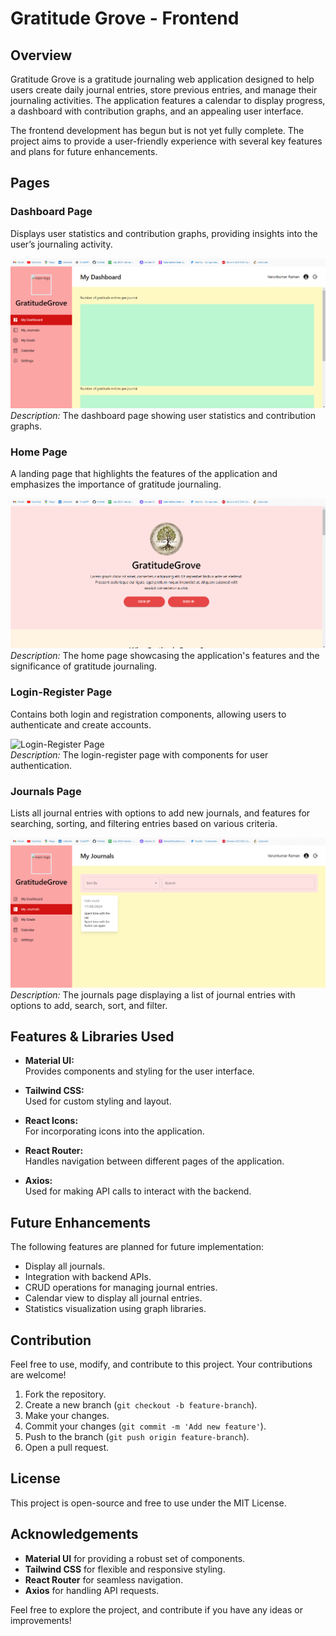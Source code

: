 # Gratitude Grove - Frontend

## Overview

Gratitude Grove is a gratitude journaling web application designed to help users create daily journal entries, store previous entries, and manage their journaling activities. The application features a calendar to display progress, a dashboard with contribution graphs, and an appealing user interface.

The frontend development has begun but is not yet fully complete. The project aims to provide a user-friendly experience with several key features and plans for future enhancements.

## Pages

### Dashboard Page
Displays user statistics and contribution graphs, providing insights into the user’s journaling activity.

![Dashboard Page](src/assests/gg-dashboard-page.png)  
*Description:* The dashboard page showing user statistics and contribution graphs.

### Home Page
A landing page that highlights the features of the application and emphasizes the importance of gratitude journaling.

![Home Page](src/assests/gg-landing-page.png)  
*Description:* The home page showcasing the application's features and the significance of gratitude journaling.

### Login-Register Page
Contains both login and registration components, allowing users to authenticate and create accounts.

![Login-Register Page](psrc/assests/gg-register-page.png)  
*Description:* The login-register page with components for user authentication.

### Journals Page
Lists all journal entries with options to add new journals, and features for searching, sorting, and filtering entries based on various criteria.

![Journals Page](src/assests/gg-journals-page.png)  
*Description:* The journals page displaying a list of journal entries with options to add, search, sort, and filter.

## Features & Libraries Used

- **Material UI:**  
  Provides components and styling for the user interface.

- **Tailwind CSS:**  
  Used for custom styling and layout.

- **React Icons:**  
  For incorporating icons into the application.

- **React Router:**  
  Handles navigation between different pages of the application.

- **Axios:**  
  Used for making API calls to interact with the backend.

## Future Enhancements

The following features are planned for future implementation:

- Display all journals.
- Integration with backend APIs.
- CRUD operations for managing journal entries.
- Calendar view to display all journal entries.
- Statistics visualization using graph libraries.

## Contribution

Feel free to use, modify, and contribute to this project. Your contributions are welcome!

1. Fork the repository.
2. Create a new branch (`git checkout -b feature-branch`).
3. Make your changes.
4. Commit your changes (`git commit -m 'Add new feature'`).
5. Push to the branch (`git push origin feature-branch`).
6. Open a pull request.

## License

This project is open-source and free to use under the MIT License.

## Acknowledgements

- **Material UI** for providing a robust set of components.
- **Tailwind CSS** for flexible and responsive styling.
- **React Router** for seamless navigation.
- **Axios** for handling API requests.

Feel free to explore the project, and contribute if you have any ideas or improvements!
